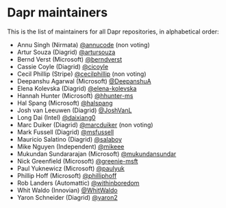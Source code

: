# Dapr maintainers

This is the list of maintainers for all Dapr repositories, in alphabetical order:

- Annu Singh (Nirmata) [@annucode](https://github.com/annucode) (non voting)
- Artur Souza (Diagrid) [@artursouza](https://github.com/artursouza)
- Bernd Verst (Microsoft) [@berndverst](https://github.com/berndverst)
- Cassie Coyle (Diagrid) [@cicoyle](https://github.com/cicoyle)
- Cecil Phillip (Stripe) [@cecilphillip](https://github.com/cecilphillip) (non voting)
- Deepanshu Agarwal (Microsoft) [@DeepanshuA](https://github.com/DeepanshuA)
- Elena Kolevska (Diagrid) [@elena-kolevska](https://github.com/elena-kolevska)
- Hannah Hunter (Microsoft) [@hhunter-ms](https://github.com/hhunter-ms)
- Hal Spang (Microsoft) [@halspang](https://github.com/halspang)
- Josh van Leeuwen (Diagrid) [@JoshVanL](https://github.com/JoshVanL)
- Long Dai (Intel) [@daixiang0](https://github.com/daixiang0)
- Marc Duiker (Diagrid) [@marcduiker](https://github.com/marcduiker) (non voting)
- Mark Fussell (Diagrid) [@msfussell](https://github.com/msfussell)
- Mauricio Salatino (Diagrid) [@salaboy](https://github.com/salaboy)
- Mike Nguyen (Independent) [@mikeee](https://github.com/mikeee)
- Mukundan Sundararajan (Microsoft) [@mukundansundar](https://github.com/mukundansundar)
- Nick Greenfield (Microsoft) [@greenie-msft](https://github.com/greenie-msft)
- Paul Yuknewicz (Microsoft) [@paulyuk](https://github.com/paulyuk)
- Phillip Hoff (Microsoft) [@philliphoff](https://github.com/philliphoff)
- Rob Landers (Automattic) [@withinboredom](https://github.com/withinboredom)
- Whit Waldo (Innovian) [@WhitWaldo](https://github.com/WhitWaldo)
- Yaron Schneider (Diagrid) [@yaron2](https://github.com/yaron2)

